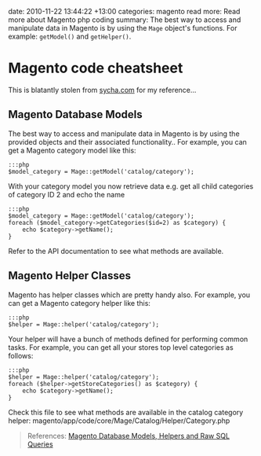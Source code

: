 date: 2010-11-22 13:44:22 +13:00
categories: magento
read more: Read more about Magento php coding
summary: The best way to access and manipulate data in Magento is by using the `Mage` object's functions. For example: `getModel()` and `getHelper()`.

# Magento code cheatsheet

This is blatantly stolen from [sycha.com](http://www.sycha.com/magento-database-models-helpers-raw-sql-queries) for my reference...

## Magento Database Models

The best way to access and manipulate data in Magento is by using the provided objects and their associated functionality..
For example, you can get a Magento category model like this:

	:::php
	$model_category = Mage::getModel('catalog/category');

With your category model you now retrieve data
e.g. get all child categories of category ID 2 and echo the name

	:::php
	$model_category = Mage::getModel('catalog/category');
	foreach ($model_category->getCategories($id=2) as $category) {
		echo $category->getName();
	}
	
Refer to the API documentation to see what methods are available.

## Magento Helper Classes

Magento has helper classes which are pretty handy also.
For example, you can get a Magento category helper like this:

	:::php
	$helper = Mage::helper('catalog/category');

Your helper will have a bunch of methods defined for performing common tasks.
For example, you can get all your stores top level categories as follows:

	:::php
	$helper = Mage::helper('catalog/category');
	foreach ($helper->getStoreCategories() as $category) {
		echo $category->getName();
	}

Check this file to see what methods are available in the catalog category helper:
magento/app/code/core/Mage/Catalog/Helper/Category.php


> References:
> [Magento Database Models, Helpers and Raw SQL Queries](http://www.sycha.com/magento-database-models-helpers-raw-sql-queries)